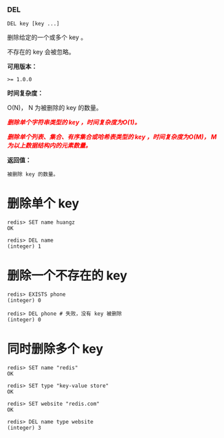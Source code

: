 ### DEL
```
DEL key [key ...]
```

删除给定的一个或多个 key 。

不存在的 key 会被忽略。

**可用版本：**

    >= 1.0.0
    
**时间复杂度：**

O(N)， N 为被删除的 key 的数量。

<font style="font-weight:bold;font-style:italic;" color="red">删除单个字符串类型的 key ，时间复杂度为O(1)。

删除单个列表、集合、有序集合或哈希表类型的 key ，时间复杂度为O(M)， M 为以上数据结构内的元素数量。</font>

**返回值：**

    被删除 key 的数量。

#  删除单个 key
```
redis> SET name huangz
OK

redis> DEL name
(integer) 1
```

# 删除一个不存在的 key
```
redis> EXISTS phone
(integer) 0

redis> DEL phone # 失败，没有 key 被删除
(integer) 0
```

# 同时删除多个 key
```
redis> SET name "redis"
OK

redis> SET type "key-value store"
OK

redis> SET website "redis.com"
OK

redis> DEL name type website
(integer) 3
```